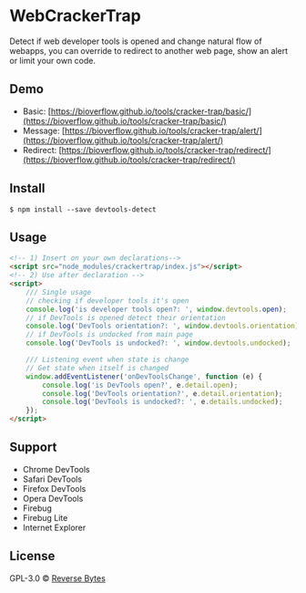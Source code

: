 # WebCrackerTrap
Detect if web developer tools is opened and change natural flow of webapps, you can override to redirect to another web page, show an alert or limit your own code.

## Demo
* Basic: [https://bioverflow.github.io/tools/cracker-trap/basic/](https://bioverflow.github.io/tools/cracker-trap/basic/)
* Message: [https://bioverflow.github.io/tools/cracker-trap/alert/](https://bioverflow.github.io/tools/cracker-trap/alert/)
* Redirect: [https://bioverflow.github.io/tools/cracker-trap/redirect/](https://bioverflow.github.io/tools/cracker-trap/redirect/)

## Install

```
$ npm install --save devtools-detect
```

## Usage

```html
<!-- 1) Insert on your own declarations-->
<script src="node_modules/crackertrap/index.js"></script>
<!-- 2) Use after declaration -->
<script>
	/// Single usage
	// checking if developer tools it's open
	console.log('is developer tools open?: ', window.devtools.open);
	// if DevTools is opened detect their orientation
	console.log('DevTools orientation?: ', window.devtools.orientation);
	// if DevTools is undocked from main page
	console.log('DevTools is undocked?: ', window.devtools.undocked);

	/// Listening event when state is change
	// Get state when itself is changed
	window.addEventListener('onDevToolsChange', function (e) {
		console.log('is DevTools open?', e.detail.open);
		console.log('DevTools orientation?', e.detail.orientation);
		console.log('DevTools is undocked?: ', e.details.undocked);
	});
</script>
```

## Support

- Chrome DevTools
- Safari DevTools
- Firefox DevTools
- Opera DevTools
- Firebug
- Firebug Lite
- Internet Explorer

## License

GPL-3.0 © [Reverse Bytes](https://reversebytes.wordpress.com)
